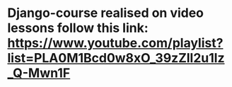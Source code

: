 # Django-course realised on video lessons follow this link: https://www.youtube.com/playlist?list=PLA0M1Bcd0w8xO_39zZll2u1lz_Q-Mwn1F 
